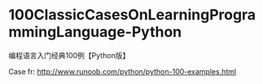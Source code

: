 # 100ClassicCasesOnLearningProgrammingLanguage-Python
编程语言入门经典100例【Python版】

Case fr: http://www.runoob.com/python/python-100-examples.html
